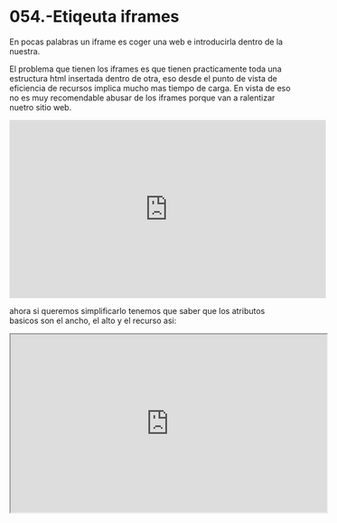 054.-Etiqeuta iframes
===

En pocas palabras un iframe es coger una web e introducirla dentro de la nuestra.

El problema que tienen los iframes es que tienen practicamente toda una estructura html insertada dentro de otra, eso desde el punto de vista de eficiencia de recursos implica mucho mas tiempo de carga. En vista de eso no es muy recomendable abusar de los iframes porque van a ralentizar nuetro sitio web.

<iframe width="560" height="315" src="https://www.youtube.com/embed/vz4z0RLcAyk" title="YouTube video player" frameborder="0" allow="accelerometer; autoplay; clipboard-write; encrypted-media; gyroscope; picture-in-picture" allowfullscreen></iframe>

ahora si queremos simplificarlo tenemos que saber que los atributos basicos son el ancho, el alto y el recurso asi:

<iframe width="560" height="315" src="https://www.youtube.com/embed/vz4z0RLcAyk" ></iframe>
